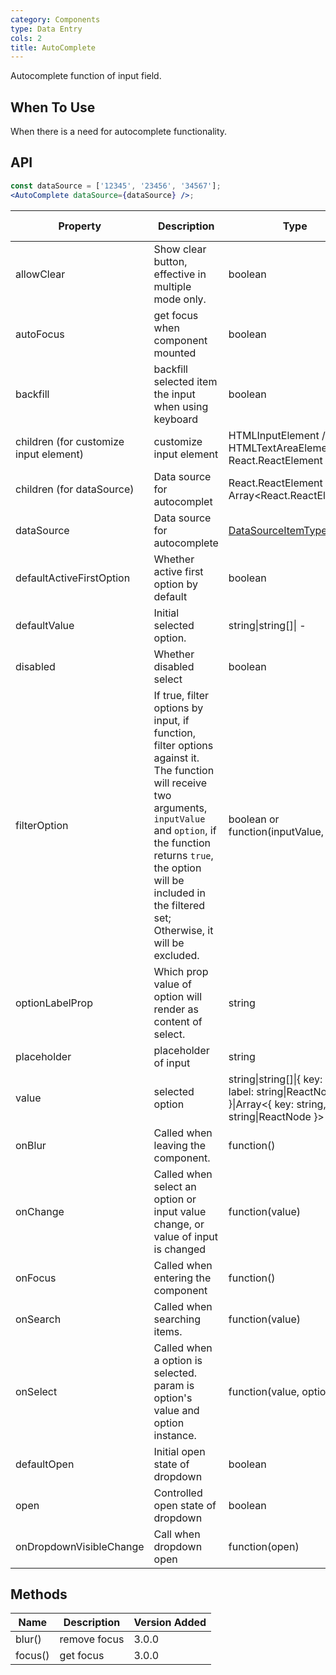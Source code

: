 ```yaml
---
category: Components
type: Data Entry
cols: 2
title: AutoComplete
---
```


Autocomplete function of input field.

## When To Use

When there is a need for autocomplete functionality.

## API

```jsx
const dataSource = ['12345', '23456', '34567'];
<AutoComplete dataSource={dataSource} />;
```

| Property | Description | Type | Default | Version Added |
| --- | --- | --- | --- | --- |
| allowClear | Show clear button, effective in multiple mode only. | boolean | false | 3.0.0 |
| autoFocus | get focus when component mounted | boolean | false | 3.0.0 |
| backfill | backfill selected item the input when using keyboard | boolean | false | 3.0.0 |
| children (for customize input element) | customize input element | HTMLInputElement / HTMLTextAreaElement / React.ReactElement<InputProps> | `<Input />` | 3.0.0 | 3.0.0 |
| children (for dataSource) | Data source for autocomplet | React.ReactElement<OptionProps> / Array&lt;React.ReactElement<OptionProps>> | - |
| dataSource | Data source for autocomplete | [DataSourceItemType](https://git.io/vMMKF)\[] |  | 3.0.0 |
| defaultActiveFirstOption | Whether active first option by default | boolean | true | 3.0.0 |
| defaultValue | Initial selected option. | string\|string\[]\| - | 3.0.0 |
| disabled | Whether disabled select | boolean | false | 3.0.0 |
| filterOption | If true, filter options by input, if function, filter options against it. The function will receive two arguments, `inputValue` and `option`, if the function returns `true`, the option will be included in the filtered set; Otherwise, it will be excluded. | boolean or function(inputValue, option) | true | 3.0.0 |
| optionLabelProp | Which prop value of option will render as content of select. | string | `children` | 3.0.0 |
| placeholder | placeholder of input | string | - | 3.0.0 |
| value | selected option | string\|string\[]\|{ key: string, label: string\|ReactNode }\|Array&lt;{ key: string, label: string\|ReactNode }> | - | 3.0.0 |
| onBlur | Called when leaving the component. | function() | - | 3.6.5 |
| onChange | Called when select an option or input value change, or value of input is changed | function(value) | - | 3.0.0 |
| onFocus | Called when entering the component | function() | - | 3.6.5 |
| onSearch | Called when searching items. | function(value) | - | 3.0.0 |
| onSelect | Called when a option is selected. param is option's value and option instance. | function(value, option) | - | 3.0.0 |
| defaultOpen | Initial open state of dropdown | boolean | - | 3.9.3 |
| open | Controlled open state of dropdown | boolean | - | 3.9.3 |
| onDropdownVisibleChange | Call when dropdown open | function(open) | - | 3.9.3 |

## Methods

| Name    | Description  | Version Added |
| ------- | ------------ | ------------- |
| blur()  | remove focus | 3.0.0         |
| focus() | get focus    | 3.0.0         |
